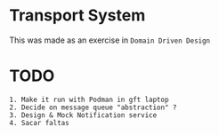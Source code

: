 # Transport System
This was made as an exercise in `Domain Driven Design`

# TODO
    1. Make it run with Podman in gft laptop
    2. Decide on message queue "abstraction" ?
    3. Design & Mock Notification service   
    4. Sacar faltas